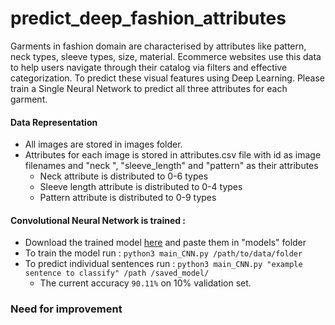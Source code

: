 # predict_deep_fashion_attributes
Garments in fashion domain are characterised by attributes like pattern, neck types, sleeve types, size, material. Ecommerce websites use this data to help users navigate through their catalog via filters and effective categorization. To predict these visual features using Deep Learning. Please train a ​Single Neural Network to predict all three attributes for each garment.

#### Data Representation
* All images are stored in images folder. 
* Attributes for each image is stored in attributes.csv file with id as image filenames and "neck
", "sleeve_length" and "pattern" as their attributes
    * Neck attribute is distributed to 0-6 types
    * Sleeve length attribute is distributed to 0-4 types
    * Pattern attribute is distributed to 0-9 types
    
#### Convolutional Neural Network is trained :
* Download the trained model [here]() and
 paste them in "models" folder 
 * To train the model run : `python3 main_CNN.py /path/to/data/folder`
 * To predict individual sentences run : `python3 main_CNN.py "example sentence to classify" /path
/saved_model/` 
    * The current accuracy `90.11%` on 10% validation set.
    
### Need for improvement
 